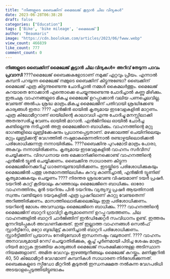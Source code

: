 ```yaml
---
title: "നിങ്ങളുടെ ബൈക്കിന് മൈലേജ് കൂട്ടാൻ ചില വിദ്യകൾ"
date: 2023-06-28T06:38:28
draft: false
categories: ["Education"]
tags: ['Bike', 'bike mileage', 'മൈലേജ്']
author: "Beaumaris"
image: "https://cdn.boolokam.com/articles/2023/06/fwww.webp"
view_count: 466839
like_count: 777
comment_count: 0
---
```


**നിങ്ങളുടെ ബൈക്കിന് മൈലേജ് കൂട്ടാൻ ചില വിദ്യകൾ⭐** **അറിവ് തേടുന്ന പാവം പ്രവാസി** ????മൈലേജ് ബൈക്കുകളോടാണ് നമുക്ക് ഏറ്റവും പ്രീയം. എന്നാൽ കമ്പനി പറയുന്ന മൈലേജ് നമ്മുടെ ബൈക്കിന് കിട്ടുന്നുണ്ടോ? ബൈക്കിന് മൈലേജ് എത്ര കിട്ടുന്നുണ്ടെന്നു ചോദിച്ചാൽ നമ്മൾ കൈമലർത്തും. മൈലേജ് കുറയാതെ നോക്കാൻ എന്തൊക്കെ ചെയ്യുന്നുണ്ടെന്നു ചോദിച്ചാൽ കണ്ണു മിഴിക്കും. ഇരുചക്ര വാഹനങ്ങളുടെ മികച്ച മൈലേജ് ഉറപ്പാക്കാൻ വലിയ പണച്ചെലവില്ല. വേണ്ടത് അൽപം ശ്രദ്ധ മാത്രം.മികച്ച മൈലേജിന് പതിവായി ശ്രദ്ധിക്കേണ്ട കാര്യങ്ങൾ ഇതാ: ???? എൻജിൻ ഓയിൽ കൃത്യമായ ഇടവേളകളിൽ മാറ്റണം. എത്ര കിലോമീറ്ററാണ് ഓയിലിന്റെ കാലാവധി എന്നു ചോദിച്ചു മനസ്സിലാക്കി അതനുസരിച്ചു വേണം ഓയിൽ മാറാൻ. എൻജിനിലെ ഓയിൽ ചോർച്ച കണ്ടില്ലെന്നു നടിച്ചാൽ അതു മൈലേജിനെ ബാധിക്കും. വാഹനത്തിന്റെ മറ്റു ഭാഗങ്ങളിലെ ലൂബ്രിക്കേഷനും പ്രധാനപ്പെട്ടതാണ്. മഴക്കാലത്ത് ചെയിനിലെയും മറ്റും ലൂബ്രിക്കന്റ് വേഗത്തിൽ നഷ്ടമാകുമെന്നതിനാൽ രണ്ടാഴ്ചയിലൊരിക്കൽ പരിശോധിക്കുന്നതു നന്നായിരിക്കും. [](https://cdn.boolokam.com/articles/2023/06/fwww.webp)????ബൈക്കിനു പുറംമോടി മാത്രം പോരാ, അകവും നന്നായിരിക്കണം. കൃത്യമായ ഇടവേളകളിൽ വാഹനം സർവീസ് ചെയ്യിക്കണം. വിദഗ്ധനായ ഒരു മെക്കാനിക്കിനെക്കൊണ്ട് വാഹനത്തിന്റെ എൻജിൻ ട്യൂൺ ചെയ്യിക്കണം. ബൈക്കിനു സാധാരണ കിട്ടുന്ന മൈലേജിനെക്കുറിച്ച് ധാരണയുണ്ടായിരിക്കണം. ഇടയ്ക്കിടെ പരിശോധിക്കുകയും മൈലേജിൽ പത്തു ശതമാനത്തിലധികം കുറവു കാണിച്ചാൽ, എൻജിൻ ട്യൂണിങ് കൃത്യമാക്കുകയും ചെയ്യണം ???? നിരന്തര ശ്രദ്ധവേണ്ട വിഷയമാണ് ടയർ പ്രഷർ. ടയറിൽ കാറ്റ് കൂടിയാലും കുറഞ്ഞാലും മൈലേജിനെ ബാധിക്കും. ഓരോ വാഹനത്തിനും, മുൻ ടയറിനും പിൻ ടയറിനും വ്യത്യസ്ത പ്രഷർ ആയതിനാൽ സ്വന്തം വണ്ടിയുടെ ടയറുകളിൽ എത്ര പ്രഷറിലാണ് കാറ്റു വേണ്ടതെന്ന് അറിഞ്ഞിരിക്കണം. മാസത്തിലൊരിക്കലെങ്കിലും ഇതു പരിശോധിക്കണം. ടയറിന്റെ മോശം അവസ്ഥയും മൈലേജിനെ ബാധിക്കും. ???? വാഹനത്തിന്റെ മൈലേജിന് ബാറ്ററി ഗ്രാവിറ്റി കൃത്യമാണെന്ന് ഉറപ്പു വരുത്തണം. ചില വാഹനങ്ങളിൽ ബാറ്ററി ചാർജിങ്ങിന് ഇൻഡിക്കേറ്റർ സംവിധാനം ഉണ്ട്. ഇത്തരം മുന്നറിയിപ്പുകൾ അവഗണിക്കരുത്. ഇത് ഇല്ലാത്ത വാഹനങ്ങൾ സെൽഫ് സ്റ്റാർട്ടിനോ, മറ്റോ ബുദ്ധിമുട്ട് കാണിച്ചാൽ ബാറ്ററി പരിശോധിക്കണം. സ്റ്റാർട്ടിങ്ങിന് പ്രയാസം നേരിടുമ്പോൾ ഇന്ധനനഷ്ടം വലുതാണ്. ???? വാഹനം അനാവശ്യമായി റേസ് ചെയ്യാതിരിക്കുക, ക്ലച്ച് പൂർണമായി പിടിച്ച ശേഷം മാത്രം ഗിയർ മാറ്റുക തുടങ്ങിയ കാര്യങ്ങൾ മൈലേജ് സംരക്ഷിക്കാനുള്ള അടിസ്ഥാന നിയമങ്ങളാണ്. അമിത വേഗവും ഇഴഞ്ഞുനീങ്ങലും മൈലേജ് കുറയ്ക്കും. മണിക്കൂറിൽ 40, 50 കിലോമീറ്റർ വേഗമാണ് കമ്പനികൾ സാധാരണ നിർദേശിക്കുന്നത്. ബൈക്കുകളുടെ സ്പീഡോ മീറ്ററിൽ കൂടുതൽ ഇന്ധനക്ഷമത നൽകുന്ന വേഗപരിധി അടയാളപ്പെടുത്തിയിട്ടുണ്ടാകും
